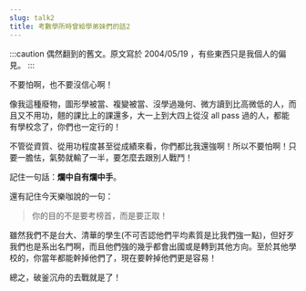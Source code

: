 ```yaml
---
slug: talk2
title: 考數學所時曾給學弟妹們的話2
---
```


:::caution
偶然翻到的舊文。原文寫於 2004/05/19 ，有些東西只是我個人的偏見。
:::

不要怕啊，也不要沒信心啊！

像我這種廢物，圖形學被當、複變被當、沒學過幾何、微方讀到比高微低的人，而且又不用功，翹的課比上的課還多，大一上到大四上從沒 all pass 過的人，都能有學校念了，你們也一定行的！

不管從資質、從用功程度甚至從成績來看，你們都比我還強啊！所以不要怕啊！只要一膽怯，氣勢就輸了一半，要怎麼去跟別人戰鬥！

記住一句話：**爛中自有爛中手**。

還有記住今天樂咖說的一句：

> 你的目的不是要考榜首，而是要正取！

雖然我們不是台大、清華的學生(不可否認他們平均素質是比我們強一點)，但好歹我們也是系出名門啊，而且他們強的幾乎都會出國或是轉到其他方向。至於其他學校的，你當年都能幹掉他們了，現在要幹掉他們更是容易！

總之，破釜沉舟的去戰就是了！